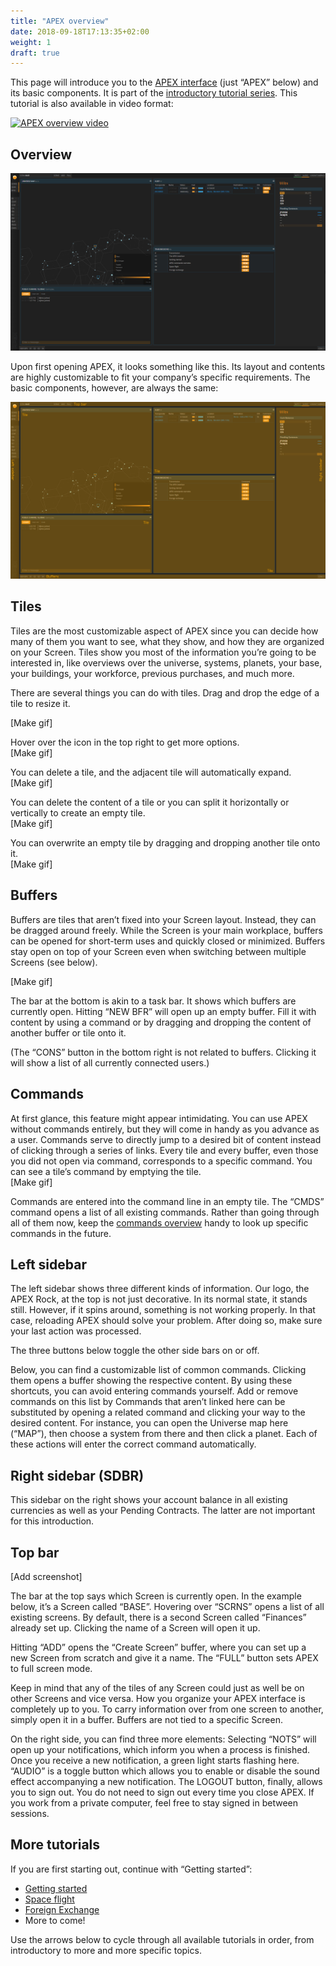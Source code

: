 ```yaml
---
title: "APEX overview"
date: 2018-09-18T17:13:35+02:00
weight: 1
draft: true
---
```


This page will introduce you to the [APEX interface](LINK) (just “APEX” below) and its basic components. It is part of the [introductory tutorial series](LINK). This tutorial is also available in video format:

[![APEX overview video](https://i9.ytimg.com/vi/wI4mxBqGk8c/maxresdefault.jpg?sqp=COD8q98F&rs=AOn4CLBeqgnfa6i46ZnluXk0mykWOiXfjg&time=1542127403768)](https://youtu.be/wI4mxBqGk8c)

## Overview

![APEX interface](apex-interface-1.png)

Upon first opening APEX, it looks something like this. Its layout and contents are highly customizable to fit your company’s specific requirements. The basic components, however, are always the same:

![APEX interface with highlights](apex-interface-2.png)

## Tiles

Tiles are the most customizable aspect of APEX since you can decide how many of them you want to see, what they show, and how they are organized on your Screen. Tiles show you most of the information you’re going to be interested in, like overviews over the universe, systems, planets, your base, your buildings, your workforce, previous purchases, and much more.

There are several things you can do with tiles. Drag and drop the edge of a tile to resize it.  

[Make gif]  

Hover over the icon in the top right to get more options.  
[Make gif]  

You can delete a tile, and the adjacent tile will automatically expand.  
[Make gif]  

You can delete the content of a tile or you can split it horizontally or vertically to create an empty tile.  
[Make gif]  

You can overwrite an empty tile by dragging and dropping another tile onto it.  
[Make gif]


## Buffers

Buffers are tiles that aren’t fixed into your Screen layout. Instead, they can be dragged around freely. While the Screen is your main workplace, buffers can be opened for short-term uses and quickly closed or minimized. Buffers stay open on top of your Screen even when switching between multiple Screens (see below).

[Make gif]

The bar at the bottom is akin to a task bar. It shows which buffers are currently open. Hitting “NEW BFR” will open up an empty buffer. Fill it with content by using a command or by dragging and dropping the content of another buffer or tile onto it.

(The “CONS” button in the bottom right is not related to buffers. Clicking it will show a list of all currently connected users.)

## Commands

At first glance, this feature might appear intimidating. You can use APEX without commands entirely, but they will come in handy as you advance as a user. Commands serve to directly jump to a desired bit of content instead of clicking through a series of links. Every tile and every buffer, even those you did not open via command, corresponds to a specific command. You can see a tile’s command by emptying the tile.  
[Make gif]

Commands are entered into the command line in an empty tile. The “CMDS” command opens a list of all existing commands. Rather than going through all of them now, keep the [commands overview](LINK) handy to look up specific commands in the future.

## Left sidebar

The left sidebar shows three different kinds of information. Our logo, the APEX Rock, at the top is not just decorative. In its normal state, it stands still. However, if it spins around, something is not working properly. In that case, reloading APEX should solve your problem. After doing so, make sure your last action was processed.

The three buttons below toggle the other side bars on or off.

Below, you can find a customizable list of common commands. Clicking them opens a buffer showing the respective content. By using these shortcuts, you can avoid entering commands yourself. Add or remove commands on this list by Commands that aren’t linked here can be substituted by opening a related command and clicking your way to the desired content. For instance, you can open the Universe map here (“MAP”), then choose a system from there and then click a planet. Each of these actions will enter the correct command automatically.

## Right sidebar (SDBR)

This sidebar on the right shows your account balance in all existing currencies as well as your Pending Contracts. The latter are not important for this introduction.

## Top bar

[Add screenshot]

The bar at the top says which Screen is currently open. In the example below, it’s a Screen called “BASE”. Hovering over “SCRNS” opens a list of all existing screens. By default, there is a second Screen called “Finances” already set up. Clicking the name of a Screen will open it up.

Hitting “ADD” opens the “Create Screen” buffer, where you can set up a new Screen from scratch and give it a name. The “FULL” button sets APEX to full screen mode.

Keep in mind that any of the tiles of any Screen could just as well be on other Screens and vice versa. How you organize your APEX interface is completely up to you. To carry information over from one screen to another, simply open it in a buffer. Buffers are not tied to a specific Screen.

On the right side, you can find three more elements:
Selecting “NOTS” will open up your notifications, which inform you when a process is finished. Once you receive a new notification, a green light starts flashing here.
“AUDIO” is a toggle button which allows you to enable or disable the sound effect accompanying a new notification.
The LOGOUT button, finally, allows you to sign out. You do not need to sign out every time you close APEX. If you work from a private computer, feel free to stay signed in between sessions.

## More tutorials

If you are first starting out, continue with “Getting started”:  
* [Getting started](LINK)  
* [Space flight](LINK)  
* [Foreign Exchange](LINK)  
* More to come!

Use the arrows below to cycle through all available tutorials in order, from introductory to more and more specific topics.